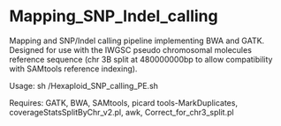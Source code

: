 # Mapping_SNP_Indel_calling
Mapping and SNP/Indel calling pipeline implementing BWA and GATK. Designed for use with the IWGSC pseudo chromosomal molecules reference sequence (chr 3B split at 480000000bp to allow compatibility with SAMtools reference indexing).

Usage: sh /Hexaploid_SNP_calling_PE.sh

Requires: GATK, BWA, SAMtools, picard tools-MarkDuplicates, coverageStatsSplitByChr_v2.pl, awk, Correct_for_chr3_split.pl
